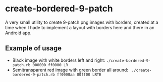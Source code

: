create-bordered-9-patch
=======================

A very small utility to create 9-patch png images with borders, created at a time when I hade to implement a layout with borders here and there in an Android app.

Example of usage
----------------
   * Black image with white borders left and right: `./create-bordered-9-patch.rb 000000 ff0000 LR`
   * Semitransparent red image with green border all around: ` ./create-bordered-9-patch.rb ff0000aa 00ff00 LRTB`
